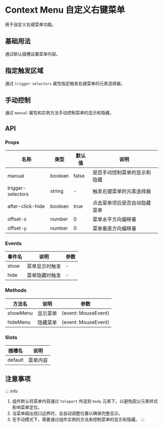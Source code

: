 # Context Menu 自定义右键菜单

用于自定义右键菜单功能。

## 基础用法

通过默认插槽设置菜单内容。

<preview path="../demo/context-menu/basic.vue"></preview>

## 指定触发区域

通过 `trigger-selectors` 属性指定触发右键菜单的元素选择器。

<preview path="../demo/context-menu/trigger.vue"></preview>

## 手动控制

通过 `manual` 属性和实例方法手动控制菜单的显示和隐藏。

<preview path="../demo/context-menu/manual.vue"></preview>

## API

### Props

| 名称              | 类型    | 默认值 | 说明                         |
| ----------------- | ------- | ------ | ---------------------------- |
| manual            | boolean | false  | 是否手动控制菜单的显示和隐藏 |
| trigger-selectors | string  | -      | 触发右键菜单的元素选择器     |
| after-click-hide  | boolean | true   | 点击菜单项后是否自动隐藏菜单 |
| offset-x          | number  | 0      | 菜单水平方向偏移量           |
| offset-y          | number  | 0      | 菜单垂直方向偏移量           |

### Events

| 事件名 | 说明           | 参数 |
| ------ | -------------- | ---- |
| show   | 菜单显示时触发 | -    |
| hide   | 菜单隐藏时触发 | -    |

### Methods

| 方法名   | 说明     | 参数                |
| -------- | -------- | ------------------- |
| showMenu | 显示菜单 | (event: MouseEvent) |
| hideMenu | 隐藏菜单 | (event: MouseEvent) |

### Slots

| 插槽名  | 说明     |
| ------- | -------- |
| default | 菜单内容 |

## 注意事项

::: info

1. 组件默认将菜单内容通过 `teleport` 传送到 `body` 元素下，以避免因父元素样式影响菜单定位。
2. 当菜单超出视口边界时，会自动调整位置以确保完整显示。
3. 在手动模式下，需要通过组件实例的方法来控制菜单的显示和隐藏。
   :::
